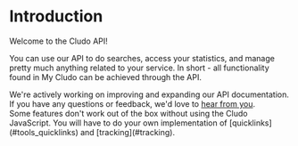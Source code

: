 # Introduction

Welcome to the Cludo API!

You can use our API to do searches, access your statistics, and manage pretty much anything related to your service. In short - all functionality found in My Cludo can be achieved through the API.

<aside class="notice">We're actively working on improving and expanding our API documentation. If you have any questions or feedback, we'd love to <a href="https://www.cludo.com/contact/" target="_blank">hear from you</a>.</aside>

<aside class="warning">Some features don't work out of the box without using the Cludo JavaScript. You will have to do your own implementation of [quicklinks](#tools_quicklinks) and [tracking](#tracking).</aside>